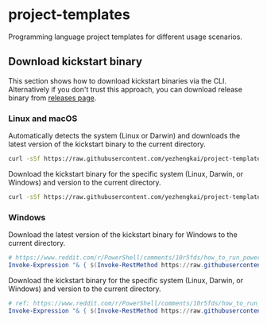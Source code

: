 # project-templates
Programming language project templates for different usage scenarios.

## Download kickstart binary
This section shows how to download kickstart binaries via the CLI.
Alternatively if you don't trust this approach, you can download release binary from [releases page](https://github.com/Keats/kickstart/releases).

### Linux and macOS
Automatically detects the system (Linux or Darwin) and downloads the latest version of the kickstart binary to the current directory.
```bash
curl -sSf https://raw.githubusercontent.com/yezhengkai/project-templates/main/scripts/download-kickstart.sh | bash
```
Download the kickstart binary for the specific system (Linux, Darwin, or Windows) and version to the current directory.
```bash
curl -sSf https://raw.githubusercontent.com/yezhengkai/project-templates/main/scripts/download-kickstart.sh | bash -s -- --system windows --version v0.4.0
```

### Windows
Download the latest version of the kickstart binary for Windows to the current directory.
```powershell
# https://www.reddit.com/r/PowerShell/comments/10r5fds/how_to_run_powershell_scripts_directly_from/
Invoke-Expression "& { $(Invoke-RestMethod https://raw.githubusercontent.com/yezhengkai/project-templates/main/scripts/download-kickstart.ps1) }"
```
Download the kickstart binary for the specific system (Linux, Darwin, or Windows) and version to the current directory.
```powershell
# ref: https://www.reddit.com/r/PowerShell/comments/10r5fds/how_to_run_powershell_scripts_directly_from/
Invoke-Expression "& { $(Invoke-RestMethod https://raw.githubusercontent.com/yezhengkai/project-templates/main/scripts/download-kickstart.ps1) } -system linux -version v0.4.0"
```